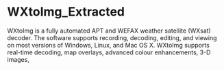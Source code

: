# WXtoImg_Extracted
WXtoImg is a fully automated APT and WEFAX weather satellite (WXsat) decoder. The software supports recording, decoding, editing, and viewing on most versions of Windows, Linux, and Mac OS X. WXtoImg supports real-time decoding, map overlays, advanced colour enhancements, 3-D images,

